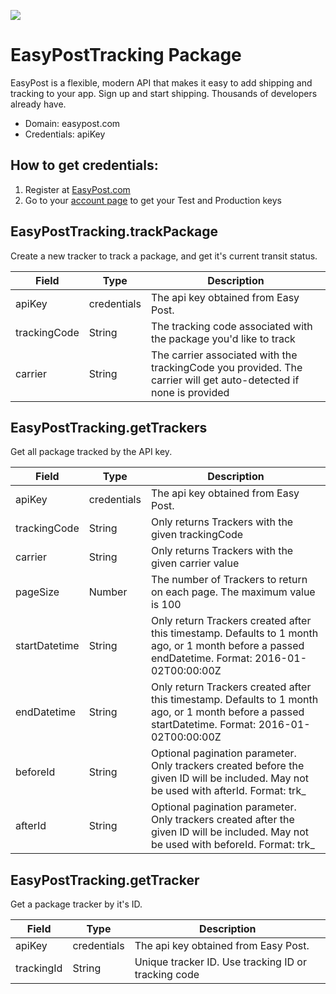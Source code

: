 [![](https://scdn.rapidapi.com/RapidAPI_banner.png)](https://rapidapi.com/package/EasyPostTracking/functions?utm_source=RapidAPIGitHub_EasyPostTrackingFunctions&utm_medium=button&utm_content=RapidAPI_GitHub) 
# EasyPostTracking Package
EasyPost is a flexible, modern API that makes it easy to add shipping and tracking to your app. Sign up and start shipping. Thousands of developers already have.
* Domain: easypost.com
* Credentials: apiKey

## How to get credentials: 
1. Register at [EasyPost.com](https://www.easypost.com)
2. Go to your [account page](https://www.easypost.com/account/api-keys) to get your Test and Production keys

## EasyPostTracking.trackPackage
Create a new tracker to track a package, and get it's current transit status.

| Field       | Type       | Description
|-------------|------------|----------
| apiKey      | credentials| The api key obtained from Easy Post.
| trackingCode| String     | The tracking code associated with the package you'd like to track
| carrier     | String     | The carrier associated with the trackingCode you provided. The carrier will get auto-detected if none is provided

## EasyPostTracking.getTrackers
Get all package tracked by the API key.

| Field        | Type       | Description
|--------------|------------|----------
| apiKey       | credentials| The api key obtained from Easy Post.
| trackingCode | String     | Only returns Trackers with the given trackingCode
| carrier      | String     | Only returns Trackers with the given carrier value
| pageSize     | Number     | The number of Trackers to return on each page. The maximum value is 100
| startDatetime| String     | Only return Trackers created after this timestamp. Defaults to 1 month ago, or 1 month before a passed endDatetime. Format: 2016-01-02T00:00:00Z
| endDatetime  | String     | Only return Trackers created after this timestamp. Defaults to 1 month ago, or 1 month before a passed startDatetime. Format: 2016-01-02T00:00:00Z
| beforeId     | String     | Optional pagination parameter. Only trackers created before the given ID will be included. May not be used with afterId. Format: trk_
| afterId      | String     | Optional pagination parameter. Only trackers created after the given ID will be included. May not be used with beforeId. Format: trk_

## EasyPostTracking.getTracker
Get a package tracker by it's ID.

| Field     | Type       | Description
|-----------|------------|----------
| apiKey    | credentials| The api key obtained from Easy Post.
| trackingId| String     | Unique tracker ID. Use tracking ID or tracking code

